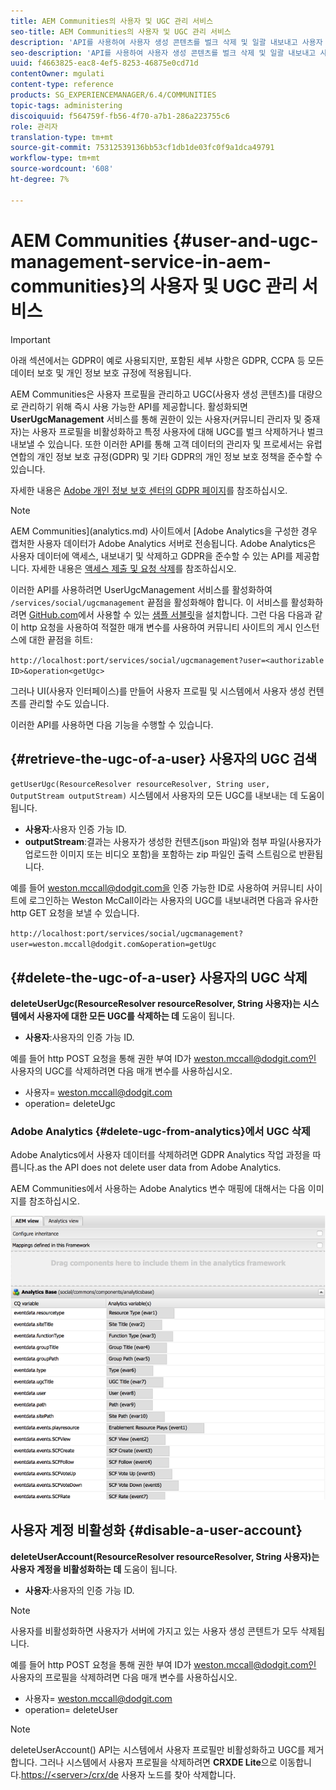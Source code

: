 ```yaml
---
title: AEM Communities의 사용자 및 UGC 관리 서비스
seo-title: AEM Communities의 사용자 및 UGC 관리 서비스
description: 'API를 사용하여 사용자 생성 콘텐츠를 벌크 삭제 및 일괄 내보내고 사용자 계정을 비활성화할 수 있습니다. '
seo-description: 'API를 사용하여 사용자 생성 콘텐츠를 벌크 삭제 및 일괄 내보내고 사용자 계정을 비활성화할 수 있습니다. '
uuid: f4663825-eac8-4ef5-8253-46875e0cd71d
contentOwner: mgulati
content-type: reference
products: SG_EXPERIENCEMANAGER/6.4/COMMUNITIES
topic-tags: administering
discoiquuid: f564759f-fb56-4f70-a7b1-286a223755c6
role: 관리자
translation-type: tm+mt
source-git-commit: 75312539136bb53cf1db1de03fc0f9a1dca49791
workflow-type: tm+mt
source-wordcount: '608'
ht-degree: 7%

---
```



# AEM Communities {#user-and-ugc-management-service-in-aem-communities}의 사용자 및 UGC 관리 서비스

>[!IMPORTANT]
>
>아래 섹션에서는 GDPR이 예로 사용되지만, 포함된 세부 사항은 GDPR, CCPA 등 모든 데이터 보호 및 개인 정보 보호 규정에 적용됩니다.

AEM Communities은 사용자 프로필을 관리하고 UGC(사용자 생성 콘텐츠)를 대량으로 관리하기 위해 즉시 사용 가능한 API를 제공합니다. 활성화되면 **UserUgcManagement** 서비스를 통해 권한이 있는 사용자(커뮤니티 관리자 및 중재자)는 사용자 프로필을 비활성화하고 특정 사용자에 대해 UGC를 벌크 삭제하거나 벌크 내보낼 수 있습니다. 또한 이러한 API를 통해 고객 데이터의 관리자 및 프로세서는 유럽 연합의 개인 정보 보호 규정(GDPR) 및 기타 GDPR의 개인 정보 보호 정책을 준수할 수 있습니다.

자세한 내용은 [Adobe 개인 정보 보호 센터의 GDPR 페이지](https://www.adobe.com/privacy/general-data-protection-regulation.html)를 참조하십시오.

>[!NOTE]
>
>AEM Communities](analytics.md) 사이트에서 [Adobe Analytics을 구성한 경우 캡처한 사용자 데이터가 Adobe Analytics 서버로 전송됩니다. Adobe Analytics은 사용자 데이터에 액세스, 내보내기 및 삭제하고 GDPR을 준수할 수 있는 API를 제공합니다. 자세한 내용은 [액세스 제출 및 요청 삭제](https://docs.adobe.com/content/help/en/analytics/admin/data-governance/gdpr-submit-access-delete.html)를 참조하십시오.

이러한 API를 사용하려면 UserUgcManagement 서비스를 활성화하여 `/services/social/ugcmanagement` 끝점을 활성화해야 합니다. 이 서비스를 활성화하려면 [GitHub.com](https://github.com/Adobe-Marketing-Cloud/aem-communities-ugc-migration/tree/main/bundles/communities-ugc-management-servlet)에서 사용할 수 있는 [샘플 서블릿](https://github.com/Adobe-Marketing-Cloud/aem-communities-ugc-migration/tree/main/bundles/communities-ugc-management-servlet)을 설치합니다. 그런 다음 다음과 같이 http 요청을 사용하여 적절한 매개 변수를 사용하여 커뮤니티 사이트의 게시 인스턴스에 대한 끝점을 히트:

`http://localhost:port/services/social/ugcmanagement?user=<authorizable ID>&operation<getUgc>`

그러나 UI(사용자 인터페이스)를 만들어 사용자 프로필 및 시스템에서 사용자 생성 컨텐츠를 관리할 수도 있습니다.

이러한 API를 사용하면 다음 기능을 수행할 수 있습니다.

## {#retrieve-the-ugc-of-a-user} 사용자의 UGC 검색

`getUserUgc(ResourceResolver resourceResolver, String user, OutputStream outputStream)` 시스템에서 사용자의 모든 UGC를 내보내는 데 도움이 됩니다.

* **사용자**:사용자 인증 가능 ID.
* **outputStream**:결과는 사용자가 생성한 컨텐츠(json 파일)와 첨부 파일(사용자가 업로드한 이미지 또는 비디오 포함)을 포함하는 zip 파일인 출력 스트림으로 반환됩니다.

예를 들어 weston.mccall@dodgit.com을 인증 가능한 ID로 사용하여 커뮤니티 사이트에 로그인하는 Weston McCall이라는 사용자의 UGC를 내보내려면 다음과 유사한 http GET 요청을 보낼 수 있습니다.

`http://localhost:port/services/social/ugcmanagement?user=weston.mccall@dodgit.com&operation=getUgc`

## {#delete-the-ugc-of-a-user} 사용자의 UGC 삭제

**deleteUserUgc(ResourceResolver resourceResolver, String 사용자)는 시스템에서 사용자에 대한 모든 UGC를 삭제하는 데** 도움이 됩니다.

* **사용자**:사용자의 인증 가능 ID.

예를 들어 http POST 요청을 통해 권한 부여 ID가 weston.mccall@dodgit.com인 사용자의 UGC를 삭제하려면 다음 매개 변수를 사용하십시오.

* 사용자= weston.mccall@dodgit.com
* operation= deleteUgc

### Adobe Analytics {#delete-ugc-from-analytics}에서 UGC 삭제

Adobe Analytics에서 사용자 데이터를 삭제하려면 GDPR Analytics 작업 과정을 따릅니다.as the API does not delete user data from Adobe Analytics.

AEM Communities에서 사용하는 Adobe Analytics 변수 매핑에 대해서는 다음 이미지를 참조하십시오.

![Adobe Analytics용 AEM 커뮤니티 변수 매핑](assets/Analytics-Communities-Mapping.png)

## 사용자 계정 비활성화 {#disable-a-user-account}

**deleteUserAccount(ResourceResolver resourceResolver, String 사용자)는 사용자 계정을 비활성화하는 데** 도움이 됩니다.

* **사용자**:사용자의 인증 가능 ID.

>[!NOTE]
>
>사용자를 비활성화하면 사용자가 서버에 가지고 있는 사용자 생성 콘텐트가 모두 삭제됩니다.

예를 들어 http POST 요청을 통해 권한 부여 ID가 weston.mccall@dodgit.com인 사용자의 프로필을 삭제하려면 다음 매개 변수를 사용하십시오.

* 사용자= weston.mccall@dodgit.com
* operation= deleteUser

>[!NOTE]
>
>deleteUserAccount() API는 시스템에서 사용자 프로필만 비활성화하고 UGC를 제거합니다. 그러나 시스템에서 사용자 프로필을 삭제하려면 **CRXDE Lite**&#x200B;으로 이동합니다.[https://&lt;server>/crx/de](http://localhost:4502/crx/de) 사용자 노드를 찾아 삭제합니다.
